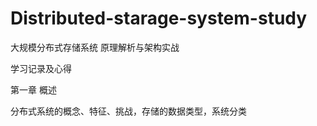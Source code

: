 # Distributed-starage-system-study

大规模分布式存储系统 原理解析与架构实战

学习记录及心得



第一章 概述

分布式系统的概念、特征、挑战，存储的数据类型，系统分类